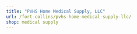 ```yaml
---
title: "PVHS Home Medical Supply, LLC"
url: /fort-collins/pvhs-home-medical-supply-llc/
shop: medical supply
---
```

